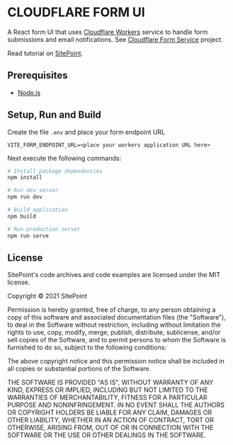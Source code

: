 # CLOUDFLARE FORM UI

A React form UI that uses [Cloudflare Workers](https://workers.cloudflare.com/) service to handle form submissions and email notifications. See [Cloudflare Form Service](https://github.com/brandiqa/cloudflare-form-service) project.

Read tutorial on [SitePoint](https://www.sitepoint.com/).

## Prerequisites

- [Node.js](https://nodejs.org/en/download/)

## Setup, Run and Build

Create the file `.env` and place your form endpoint URL

```env
VITE_FORM_ENDPOINT_URL=<place your workers application URL here>
```

Next execute the following commands:

```bash
# Install package dependencies
npm install

# Run dev server
npm run dev

# Build application
npm build

# Run production server
npm run serve
```

## License

SitePoint's code archives and code examples are licensed under the MIT license.

Copyright © 2021 SitePoint

Permission is hereby granted, free of charge, to any person obtaining a copy of this software and associated documentation files (the "Software"), to deal in the Software without restriction, including without limitation the rights to use, copy, modify, merge, publish, distribute, sublicense, and/or sell copies of the Software, and to permit persons to whom the Software is furnished to do so, subject to the following conditions:

The above copyright notice and this permission notice shall be included in all copies or substantial portions of the Software.

THE SOFTWARE IS PROVIDED "AS IS", WITHOUT WARRANTY OF ANY KIND, EXPRESS OR IMPLIED, INCLUDING BUT NOT LIMITED TO THE WARRANTIES OF MERCHANTABILITY, FITNESS FOR A PARTICULAR PURPOSE AND NONINFRINGEMENT. IN NO EVENT SHALL THE AUTHORS OR COPYRIGHT HOLDERS BE LIABLE FOR ANY CLAIM, DAMAGES OR OTHER LIABILITY, WHETHER IN AN ACTION OF CONTRACT, TORT OR OTHERWISE, ARISING FROM, OUT OF OR IN CONNECTION WITH THE SOFTWARE OR THE USE OR OTHER DEALINGS IN THE SOFTWARE.
